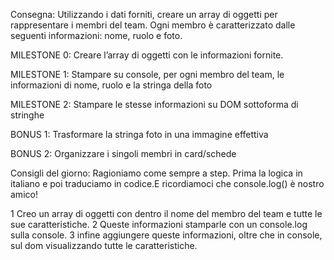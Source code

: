 Consegna:
Utilizzando i dati forniti, creare un array di oggetti per rappresentare i membri del team.
Ogni membro è caratterizzato dalle seguenti informazioni: nome, ruolo e foto.

MILESTONE 0:
Creare l’array di oggetti con le informazioni fornite.

MILESTONE 1:
Stampare su console, per ogni membro del team, le informazioni di nome, ruolo e la stringa della foto

MILESTONE 2:
Stampare le stesse informazioni su DOM sottoforma di stringhe

BONUS 1:
Trasformare la stringa foto in una immagine effettiva

BONUS 2:
Organizzare i singoli membri in card/schede

Consigli del giorno:
Ragioniamo come sempre a step. Prima la logica in italiano e poi traduciamo in codice.E ricordiamoci che console.log() è nostro amico!

<!-- SCOMPONIAMO IL PROBLEMA -->

1 Creo un array di oggetti con dentro il nome del membro del team e tutte le sue caratteristiche.
2 Queste informazioni stamparle con un console.log sulla console.
3 infine aggiungere queste informazioni, oltre che in console, sul dom visualizzando tutte le caratteristiche.